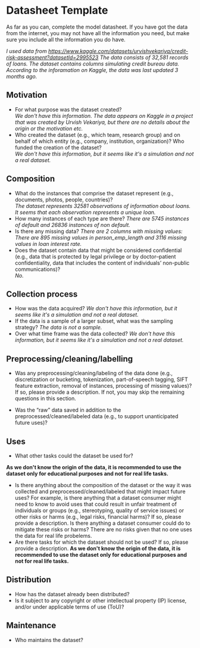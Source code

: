 # Datasheet Template

As far as you can, complete the model datasheet. If you have got the data from the internet, you may not have all the information you need, but make sure you include all the information you do have. 

_I used data from https://www.kaggle.com/datasets/urvishvekariya/credit-risk-assessment?datasetId=2995523
The data consists of 32,581 records of loans. 
The dataset contains columns simulating credit bureau data.
According to the inforamation on Kaggle, the data was last updated 3 months ago._

## Motivation

- For what purpose was the dataset created?  
*We don't have this information. The data appears on Kaggle in a project that was created by Urvish Vekariya, but there are no details about the origin or the motivation etc.*
- Who created the dataset (e.g., which team, research group) and on behalf of which entity (e.g., company, institution, organization)? Who funded the creation of the dataset?  
 *We don't have this information, but it seems like it's a simulation and not a real dataset.*



 
## Composition

- What do the instances that comprise the dataset represent (e.g., documents, photos, people, countries)?  
_The dataset represents 32581 observations of information about loans. It seems that each observation represents a unique loan._
- How many instances of each type are there? 
  _There are 5745 instances of default and 26836 instances of non default._
- Is there any missing data? 
_There are 2 columns with missing values: There are 895 missing values in person_emp_length and 3116 missing values in loan interest rate._
- Does the dataset contain data that might be considered confidential (e.g., data that is protected by legal privilege or by    doctor–patient confidentiality, data that includes the content of individuals’ non-public communications)?  
_No._

## Collection process

- How was the data acquired? 
_We don't have this information, but it seems like it's a simulation and not a real dataset._
- If the data is a sample of a larger subset, what was the sampling strategy? 
_The data is not a sample._
- Over what time frame was the data collected?
 _We don't have this information, but it seems like it's a simulation and not a real dataset._

## Preprocessing/cleaning/labelling

- Was any preprocessing/cleaning/labeling of the data done (e.g., discretization or bucketing, tokenization, part-of-speech tagging, SIFT feature extraction, removal of instances, processing of missing values)? If so, please provide a description. If not, you may skip the remaining questions in this section. 

- Was the “raw” data saved in addition to the preprocessed/cleaned/labeled data (e.g., to support unanticipated future uses)? 
 
## Uses

- What other tasks could the dataset be used for? 

__As we don't know the origin of the data, it is recommended to use the dataset only for educational purposes and not for real life tasks.__

- Is there anything about the composition of the dataset or the way it was collected and preprocessed/cleaned/labeled that might impact future uses? For example, is there anything that a dataset consumer might need to know to avoid uses that could result in unfair treatment of individuals or groups (e.g., stereotyping, quality of service issues) or other risks or harms (e.g., legal risks, financial harms)? If so, please provide a description. Is there anything a dataset consumer could do to mitigate these risks or harms? There are no risks given that no one uses the data for real life probelems.
- Are there tasks for which the dataset should not be used? If so, please provide a description.
__As we don't know the origin of the data, it is recommended to use the dataset only for educational purposes and not for real life tasks.__

## Distribution

- How has the dataset already been distributed? 
- Is it subject to any copyright or other intellectual property (IP) license, and/or under applicable terms of use (ToU)?  

## Maintenance

- Who maintains the dataset?

